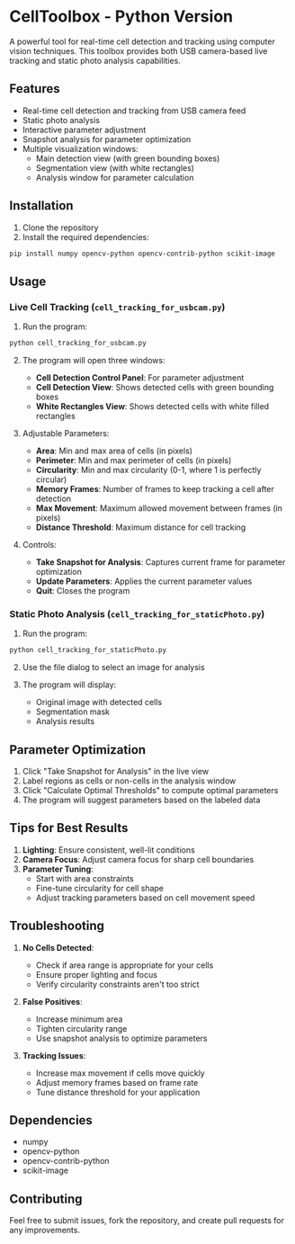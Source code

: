 # CellToolbox - Python Version

A powerful tool for real-time cell detection and tracking using computer vision techniques. This toolbox provides both USB camera-based live tracking and static photo analysis capabilities.

## Features

- Real-time cell detection and tracking from USB camera feed
- Static photo analysis
- Interactive parameter adjustment
- Snapshot analysis for parameter optimization
- Multiple visualization windows:
  - Main detection view (with green bounding boxes)
  - Segmentation view (with white rectangles)
  - Analysis window for parameter calculation

## Installation

1. Clone the repository
2. Install the required dependencies:
```bash
pip install numpy opencv-python opencv-contrib-python scikit-image
```

## Usage

### Live Cell Tracking (`cell_tracking_for_usbcam.py`)

1. Run the program:
```bash
python cell_tracking_for_usbcam.py
```

2. The program will open three windows:
   - **Cell Detection Control Panel**: For parameter adjustment
   - **Cell Detection View**: Shows detected cells with green bounding boxes
   - **White Rectangles View**: Shows detected cells with white filled rectangles

3. Adjustable Parameters:
   - **Area**: Min and max area of cells (in pixels)
   - **Perimeter**: Min and max perimeter of cells (in pixels)
   - **Circularity**: Min and max circularity (0-1, where 1 is perfectly circular)
   - **Memory Frames**: Number of frames to keep tracking a cell after detection
   - **Max Movement**: Maximum allowed movement between frames (in pixels)
   - **Distance Threshold**: Maximum distance for cell tracking

4. Controls:
   - **Take Snapshot for Analysis**: Captures current frame for parameter optimization
   - **Update Parameters**: Applies the current parameter values
   - **Quit**: Closes the program

### Static Photo Analysis (`cell_tracking_for_staticPhoto.py`)

1. Run the program:
```bash
python cell_tracking_for_staticPhoto.py
```

2. Use the file dialog to select an image for analysis

3. The program will display:
   - Original image with detected cells
   - Segmentation mask
   - Analysis results

## Parameter Optimization

1. Click "Take Snapshot for Analysis" in the live view
2. Label regions as cells or non-cells in the analysis window
3. Click "Calculate Optimal Thresholds" to compute optimal parameters
4. The program will suggest parameters based on the labeled data

## Tips for Best Results

1. **Lighting**: Ensure consistent, well-lit conditions
2. **Camera Focus**: Adjust camera focus for sharp cell boundaries
3. **Parameter Tuning**:
   - Start with area constraints
   - Fine-tune circularity for cell shape
   - Adjust tracking parameters based on cell movement speed

## Troubleshooting

1. **No Cells Detected**:
   - Check if area range is appropriate for your cells
   - Ensure proper lighting and focus
   - Verify circularity constraints aren't too strict

2. **False Positives**:
   - Increase minimum area
   - Tighten circularity range
   - Use snapshot analysis to optimize parameters

3. **Tracking Issues**:
   - Increase max movement if cells move quickly
   - Adjust memory frames based on frame rate
   - Tune distance threshold for your application

## Dependencies

- numpy
- opencv-python
- opencv-contrib-python
- scikit-image

## Contributing

Feel free to submit issues, fork the repository, and create pull requests for any improvements.

